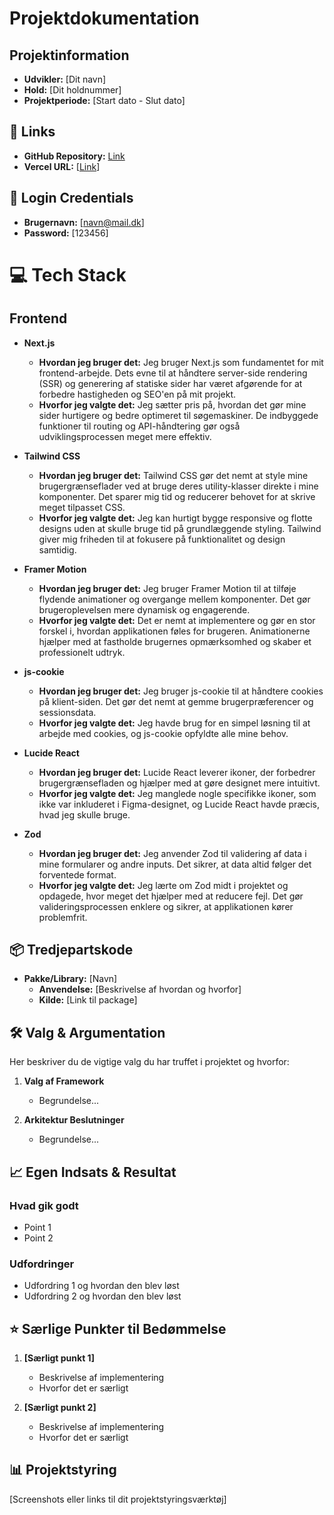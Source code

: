 # Projektdokumentation

## Projektinformation

- **Udvikler:** [Dit navn]
- **Hold:** [Dit holdnummer]
- **Projektperiode:** [Start dato - Slut dato]

## 🔗 Links

- **GitHub Repository:** [Link]()
- **Vercel URL:** [[Link](https://din-meagler.vercel.app/)]

## 🔑 Login Credentials

- **Brugernavn:** [navn@mail.dk]
- **Password:** [123456]

# 💻 Tech Stack

## Frontend

- **Next.js**

  - **Hvordan jeg bruger det:** Jeg bruger Next.js som fundamentet for mit frontend-arbejde. Dets evne til at håndtere server-side rendering (SSR) og generering af statiske sider har været afgørende for at forbedre hastigheden og SEO'en på mit projekt.
  - **Hvorfor jeg valgte det:** Jeg sætter pris på, hvordan det gør mine sider hurtigere og bedre optimeret til søgemaskiner. De indbyggede funktioner til routing og API-håndtering gør også udviklingsprocessen meget mere effektiv.

- **Tailwind CSS**

  - **Hvordan jeg bruger det:** Tailwind CSS gør det nemt at style mine brugergrænseflader ved at bruge deres utility-klasser direkte i mine komponenter. Det sparer mig tid og reducerer behovet for at skrive meget tilpasset CSS.
  - **Hvorfor jeg valgte det:** Jeg kan hurtigt bygge responsive og flotte designs uden at skulle bruge tid på grundlæggende styling. Tailwind giver mig friheden til at fokusere på funktionalitet og design samtidig.

- **Framer Motion**

  - **Hvordan jeg bruger det:** Jeg bruger Framer Motion til at tilføje flydende animationer og overgange mellem komponenter. Det gør brugeroplevelsen mere dynamisk og engagerende.
  - **Hvorfor jeg valgte det:** Det er nemt at implementere og gør en stor forskel i, hvordan applikationen føles for brugeren. Animationerne hjælper med at fastholde brugernes opmærksomhed og skaber et professionelt udtryk.

- **js-cookie**

  - **Hvordan jeg bruger det:** Jeg bruger js-cookie til at håndtere cookies på klient-siden. Det gør det nemt at gemme brugerpræferencer og sessionsdata.
  - **Hvorfor jeg valgte det:** Jeg havde brug for en simpel løsning til at arbejde med cookies, og js-cookie opfyldte alle mine behov.

- **Lucide React**

  - **Hvordan jeg bruger det:** Lucide React leverer ikoner, der forbedrer brugergrænsefladen og hjælper med at gøre designet mere intuitivt.
  - **Hvorfor jeg valgte det:** Jeg manglede nogle specifikke ikoner, som ikke var inkluderet i Figma-designet, og Lucide React havde præcis, hvad jeg skulle bruge.

- **Zod**
  - **Hvordan jeg bruger det:** Jeg anvender Zod til validering af data i mine formularer og andre inputs. Det sikrer, at data altid følger det forventede format.
  - **Hvorfor jeg valgte det:** Jeg lærte om Zod midt i projektet og opdagede, hvor meget det hjælper med at reducere fejl. Det gør valideringsprocessen enklere og sikrer, at applikationen kører problemfrit.

## 📦 Tredjepartskode

- **Pakke/Library:** [Navn]
  - **Anvendelse:** [Beskrivelse af hvordan og hvorfor]
  - **Kilde:** [Link til package]

## 🛠 Valg & Argumentation

Her beskriver du de vigtige valg du har truffet i projektet og hvorfor:

1. **Valg af Framework**

   - Begrundelse...

2. **Arkitektur Beslutninger**
   - Begrundelse...

## 📈 Egen Indsats & Resultat

### Hvad gik godt

- Point 1
- Point 2

### Udfordringer

- Udfordring 1 og hvordan den blev løst
- Udfordring 2 og hvordan den blev løst

## ⭐ Særlige Punkter til Bedømmelse

1. **[Særligt punkt 1]**

   - Beskrivelse af implementering
   - Hvorfor det er særligt

2. **[Særligt punkt 2]**
   - Beskrivelse af implementering
   - Hvorfor det er særligt

## 📊 Projektstyring

[Screenshots eller links til dit projektstyringsværktøj]
